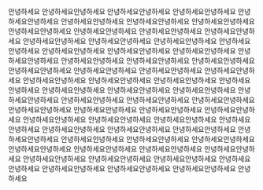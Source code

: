 안녕하세요 안녕하세요안녕하세요 안녕하세요안녕하세요 안녕하세요안녕하세요 안녕하세요안녕하세요 안녕하세요안녕하세요 안녕하세요안녕하세요 안녕하세요안녕하세요 안녕하세요안녕하세요 안녕하세요안녕하세요 안녕하세요안녕하세요 안녕하세요안녕하세요 안녕하세요안녕하세요 안녕하세요안녕하세요 안녕하세요안녕하세요 안녕하세요안녕하세요 안녕하세요안녕하세요 안녕하세요안녕하세요 안녕하세요안녕하세요 안녕하세요안녕하세요 안녕하세요안녕하세요 안녕하세요안녕하세요 안녕하세요안녕하세요 안녕하세요안녕하세요 안녕하세요안녕하세요 안녕하세요안녕하세요 안녕하세요안녕하세요 안녕하세요안녕하세요 안녕하세요안녕하세요 안녕하세요안녕하세요 안녕하세요안녕하세요 안녕하세요안녕하세요 안녕하세요안녕하세요 안녕하세요안녕하세요 안녕하세요안녕하세요 안녕하세요안녕하세요 안녕하세요안녕하세요 안녕하세요안녕하세요 안녕하세요안녕하세요 안녕하세요안녕하세요 안녕하세요안녕하세요 안녕하세요안녕하세요 안녕하세요안녕하세요 안녕하세요안녕하세요 안녕하세요안녕하세요 안녕하세요안녕하세요 안녕하세요안녕하세요 안녕하세요안녕하세요 안녕하세요안녕하세요 안녕하세요안녕하세요 안녕하세요안녕하세요 안녕하세요안녕하세요 안녕하세요안녕하세요 안녕하세요안녕하세요 안녕하세요안녕하세요 안녕하세요안녕하세요 안녕하세요안녕하세요 안녕하세요안녕하세요 안녕하세요안녕하세요 안녕하세요안녕하세요 안녕하세요안녕하세요 안녕하세요안녕하세요 안녕하세요안녕하세요 안녕하세요안녕하세요 안녕하세요
